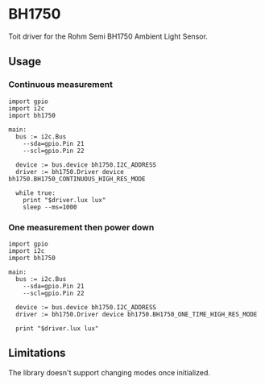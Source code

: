# BH1750

Toit driver for the Rohm Semi BH1750 Ambient Light Sensor.

## Usage
### Continuous measurement
```
import gpio
import i2c
import bh1750

main:
  bus := i2c.Bus
    --sda=gpio.Pin 21
    --scl=gpio.Pin 22

  device := bus.device bh1750.I2C_ADDRESS
  driver := bh1750.Driver device bh1750.BH1750_CONTINUOUS_HIGH_RES_MODE

  while true:
    print "$driver.lux lux"
    sleep --ms=1000
```
### One measurement then power down
```
import gpio
import i2c
import bh1750

main:
  bus := i2c.Bus
    --sda=gpio.Pin 21
    --scl=gpio.Pin 22

  device := bus.device bh1750.I2C_ADDRESS
  driver := bh1750.Driver device bh1750.BH1750_ONE_TIME_HIGH_RES_MODE

  print "$driver.lux lux"
```

## Limitations
The library doesn't support changing modes once initialized. 